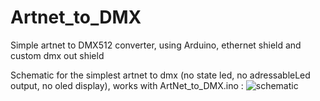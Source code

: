 # Artnet_to_DMX
Simple  artnet to DMX512 converter, using Arduino, ethernet shield and custom dmx out shield

Schematic for the simplest artnet to dmx (no state led, no adressableLed output, no oled display), works with ArtNet_to_DMX.ino :
![schematic](../master/schematic.jpg)
